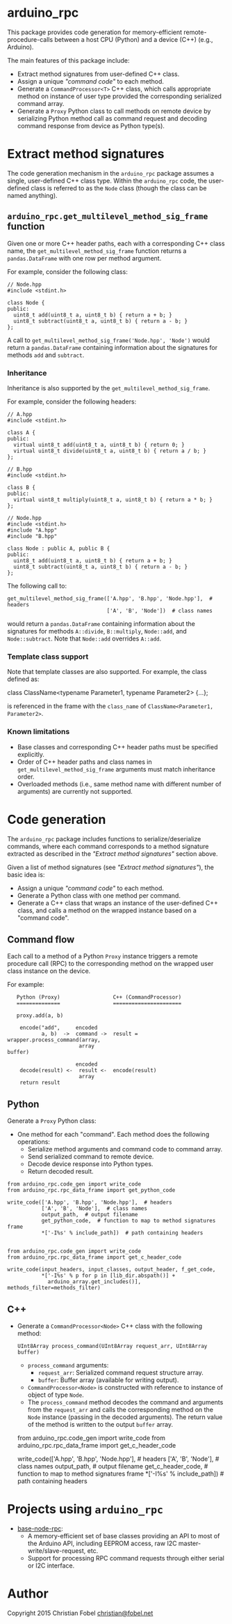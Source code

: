 # arduino_rpc #

This package provides code generation for memory-efficient
remote-procedure-calls between a host CPU (Python) and a device (C++) (e.g.,
Arduino).

The main features of this package include:

 - Extract method signatures from user-defined C++ class.
 - Assign a unique *"command code"* to each method.
 - Generate a `CommandProcessor<T>` C++ class, which calls appropriate method
   on instance of user type provided the corresponding serialized command
   array.
 - Generate a `Proxy` Python class to call methods on remote device by
   serializing Python method call as command request and decoding command
   response from device as Python type(s).

# Extract method signatures #

The code generation mechanism in the `arduino_rpc` package assumes a single,
user-defined C++ class type.  Within the `arduino_rpc` code, the user-defined
class is referred to as the `Node` class (though the class can be named
anything).

## `arduino_rpc.get_multilevel_method_sig_frame` function ##

Given one or more C++ header paths, each with a corresponding C++ class name,
the `get_multilevel_method_sig_frame` function returns a `pandas.DataFrame`
with one row per method argument.

For example, consider the following class:

    // Node.hpp
    #include <stdint.h>

    class Node {
    public:
      uint8_t add(uint8_t a, uint8_t b) { return a + b; }
      uint8_t subtract(uint8_t a, uint8_t b) { return a - b; }
    };

A call to `get_multilevel_method_sig_frame('Node.hpp', 'Node')` would return a
`pandas.DataFrame` containing information about the signatures for methods
`add` and `subtract`.

### Inheritance ###

Inheritance is also supported by the `get_multilevel_method_sig_frame`.

For example, consider the following headers:

    // A.hpp
    #include <stdint.h>

    class A {
    public:
      virtual uint8_t add(uint8_t a, uint8_t b) { return 0; }
      virtual uint8_t divide(uint8_t a, uint8_t b) { return a / b; }
    };

    // B.hpp
    #include <stdint.h>

    class B {
    public:
      virtual uint8_t multiply(uint8_t a, uint8_t b) { return a * b; }
    };

    // Node.hpp
    #include <stdint.h>
    #include "A.hpp"
    #include "B.hpp"

    class Node : public A, public B {
    public:
      uint8_t add(uint8_t a, uint8_t b) { return a + b; }
      uint8_t subtract(uint8_t a, uint8_t b) { return a - b; }
    };

The following call to:

    get_multilevel_method_sig_frame(['A.hpp', 'B.hpp', 'Node.hpp'],  # headers
                                    ['A', 'B', 'Node'])  # class names

would return a `pandas.DataFrame` containing information about the signatures
for methods `A::divide`, `B::multiply`, `Node::add`, and `Node::subtract`.
Note that `Node::add` overrides `A::add`.

### Template class support ###

Note that template classes are also supported.  For example, the class defined as:

   class ClassName<typename Parameter1, typename Parameter2> {...};

is referenced in the frame with the `class_name` of
`ClassName<Parameter1, Parameter2>`.

### Known limitations ###

 - Base classes and corresponding C++ header paths must be specified explicitly.
 - Order of C++ header paths and class names in
   `get_multilevel_method_sig_frame` arguments must match inheritance order.
 - Overloaded methods (i.e., same method name with different number of
   arguments) are currently not supported.


# Code generation #

The `arduino_rpc` package includes functions to serialize/deserialize commands,
where each command corresponds to a method signature extracted as described in
the *"Extract method signatures"* section above.

Given a list of method signatures (see *"Extract method signatures"*), the
basic idea is:

 - Assign a unique *"command code"* to each method.
 - Generate a Python class with one method per command.
 - Generate a C++ class that wraps an instance of the user-defined C++ class,
   and calls a method on the wrapped instance based on a "command code".

## Command flow ##

Each call to a method of a Python `Proxy` instance triggers a remote procedure
call (RPC) to the corresponding method on the wrapped user class instance on
the device.

For example:

       Python (Proxy)                 C++ (CommandProcessor)
       ==============                 ======================

       proxy.add(a, b)

        encode("add",     encoded
               a, b)  ->  command ->  result = wrapper.process_command(array,
                           array                                       buffer)

                          encoded
        decode(result) <-  result <-  encode(result)
                           array
        return result

## Python ##

Generate a `Proxy` Python class:
   * One method for each "command".  Each method does the following operations:
     - Serialize method arguments and command code to command array.
     - Send serialized command to remote device.
     - Decode device response into Python types.
     - Return decoded result.

    from arduino_rpc.code_gen import write_code
    from arduino_rpc.rpc_data_frame import get_python_code

    write_code(['A.hpp', 'B.hpp', 'Node.hpp'],  # headers
               ['A', 'B', 'Node'],  # class names
               output_path,  # output filename
               get_python_code,  # function to map to method signatures frame
               *['-I%s' % include_path])  # path containing headers


    from arduino_rpc.code_gen import write_code
    from arduino_rpc.rpc_data_frame import get_c_header_code

    write_code(input_headers, input_classes, output_header, f_get_code,
               *['-I%s' % p for p in [lib_dir.abspath()] +
                 arduino_array.get_includes()], methods_filter=methods_filter)

## C++ ##

 - Generate a `CommandProcessor<Node>` C++ class with the following method:

       UInt8Array process_command(UInt8Array request_arr, UInt8Array buffer)

   * `process_command` arguments:
     - `request_arr`: Serialized command request structure array.
     - `buffer`: Buffer array (available for writing output).
   * `CommandProcessor<Node>` is constructed with reference to instance of
     object of type `Node`.
   * The `process_command` method decodes the command and arguments from the
     `request_arr` and calls the corresponding method on the `Node` instance
     (passing in the decoded arguments).  The return value of the method is
     written to the output `buffer` array.

    from arduino_rpc.code_gen import write_code
    from arduino_rpc.rpc_data_frame import get_c_header_code

    write_code(['A.hpp', 'B.hpp', 'Node.hpp'],  # headers
               ['A', 'B', 'Node'],  # class names
               output_path,  # output filename
               get_c_header_code,  # function to map to method signatures frame
               *['-I%s' % include_path])  # path containing headers


# Projects using `arduino_rpc` #

 - [base-node-rpc][1]:
   * A memory-efficient set of base classes providing an API to most of the
     Arduino API, including EEPROM access, raw I2C master-write/slave-request,
     etc.
   * Support for processing RPC command requests through either serial or I2C
     interface.


# Author #

Copyright 2015 Christian Fobel <christian@fobel.net>


[1]: https://github.com/wheeler-microfluidics/base_node_rpc
